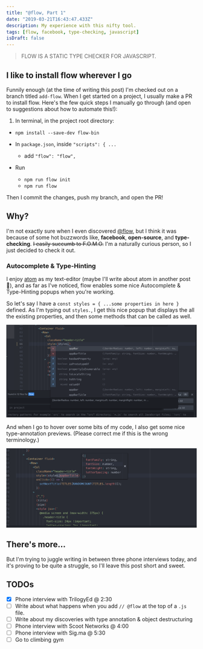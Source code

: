 ```yaml
---
title: "@flow, Part 1"
date: "2019-03-21T16:43:47.433Z"
description: My experience with this nifty tool.
tags: [flow, facebook, type-checking, javascript]
isDraft: false
---
```


> FLOW IS A STATIC TYPE CHECKER FOR JAVASCRIPT.

## I like to install flow wherever I go

Funnily enough (at the time of writing this post) I'm checked out on a branch titled `add-flow`. When I get started on a project, I usually make a PR to install flow. Here's the few quick steps I manually go through (and open to suggestions about how to automate this!):

1. In terminal, in the project root directory:

- `npm install --save-dev flow-bin`

- In `package.json`, inside `"scripts": { ...`

  - add `"flow": "flow",`

- Run
  - `npm run flow init`
  - `npm run flow`

Then I commit the changes, push my branch, and open the PR!

## Why?

I'm not exactly sure when I even discovered [@flow](https://flow.org/en/), but I think it was because of some hot buzzwords like, **facebook**, **open-source**, and **type-checking**. ~~I easily succumb to F.O.M.O.~~ I'm a naturally curious person, so I just decided to check it out.

### Autocomplete & Type-Hinting

I enjoy [atom](https://atom.io/) as my text-editor (maybe I'll write about atom in another post 🤔), and as far as I've noticed, flow enables some nice Autocomplete & Type-Hinting popups when you're working.

So let's say I have a `const styles = { ...some properties in here }` defined. As I'm typing out `styles.`, I get this nice popup that displays the all the existing properties, and then some methods that can be called as well.

![Autocomplete](./pic1.png)

And when I go to hover over some bits of my code, I also get some nice type-annotation previews. (Please correct me if this is the wrong terminology.)

![Type-Hinting](./pic2.png)

## There's more...

But I'm trying to juggle writing in between three phone interviews today, and it's proving to be quite a struggle, so I'll leave this post short and sweet.

## TODOs

- [x] Phone interview with TrilogyEd @ 2:30
- [ ] Write about what happens when you add `// @flow` at the top of a `.js` file.
- [ ] Write about my discoveries with type annotation & object destructuring
- [ ] Phone interview with Scoot Networks @ 4:00
- [ ] Phone interview with Sig.ma @ 5:30
- [ ] Go to climbing gym
